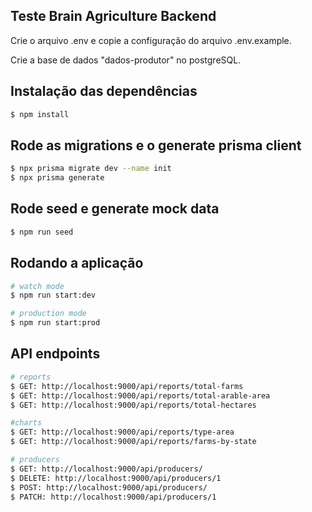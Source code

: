 ## Teste Brain Agriculture Backend

Crie o arquivo .env e copie a configuração do arquivo .env.example.

Crie a base de dados "dados-produtor" no postgreSQL.

## Instalação das dependências

```bash
$ npm install
```

## Rode as migrations e o generate prisma client

```bash
$ npx prisma migrate dev --name init
$ npx prisma generate
```
## Rode seed e generate mock data

```bash
$ npm run seed
```

## Rodando a aplicação

```bash
# watch mode
$ npm run start:dev

# production mode
$ npm run start:prod
```
## API endpoints

```bash
# reports
$ GET: http://localhost:9000/api/reports/total-farms
$ GET: http://localhost:9000/api/reports/total-arable-area
$ GET: http://localhost:9000/api/reports/total-hectares

#charts
$ GET: http://localhost:9000/api/reports/type-area
$ GET: http://localhost:9000/api/reports/farms-by-state

# producers
$ GET: http://localhost:9000/api/producers/
$ DELETE: http://localhost:9000/api/producers/1
$ POST: http://localhost:9000/api/producers/
$ PATCH: http://localhost:9000/api/producers/1